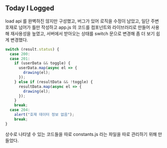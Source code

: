 ## Today I Logged

load api 를 완벽하진 않지만 구성했고, 버그가 있어 로직을 수정이 남았고, 일단 주변 호재로 넘어가 틀만 작성하고 app.js 의 코드를 컴포넌트와 라이브러리로 만들어 사용해 재사용성을 높였고, 서버에서 받아오는 상태를 switch 문으로 변경해 좀 더 보기 쉽게 변경했다.

```javascript
switch (result.status) {
  case 200:
  case 201:
    if (userData && toggle) {
      userData.map(async el => {
        drawing(el);
      });
    } else if (resultData && !toggle) {
      resultData.map(async el => {
        drawing(el);
      });
    }
    break;
  case 204:
    alert("호재 데이터 정보 없음");
    break;
}
```

상수로 나타낼 수 있는 코드들을 따로 constants.js 라는 파일을 따로 관리하기 위해 만들었다.
